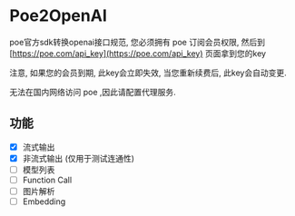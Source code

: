 # Poe2OpenAI

poe官方sdk转换openai接口规范, 您必须拥有 poe 订阅会员权限, 然后到 [https://poe.com/api_key](https://poe.com/api_key) 页面拿到您的key   

注意, 如果您的会员到期, 此key会立即失效, 当您重新续费后, 此key会自动变更.   

无法在国内网络访问 poe ,因此请配置代理服务.

## 功能

- [x] 流式输出
- [x] 非流式输出 (仅用于测试连通性)
- [ ] 模型列表
- [ ] Function Call
- [ ] 图片解析
- [ ] Embedding